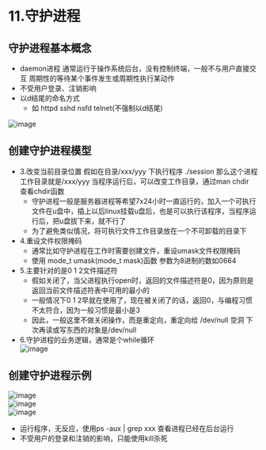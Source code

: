 # 11.守护进程  

## 守护进程基本概念  

* daemon进程  通常运行于操作系统后台，没有控制终端，一般不与用户直接交互   周期性的等待某个事件发生或周期性执行某动作
* 不受用户登录、注销影响
* 以d结尾的命名方式
    * 如 httpd  sshd  nsfd  telnet(不强制以d结尾)  

![image](https://user-images.githubusercontent.com/58176267/173474316-85df9ff7-b471-44ba-b071-ac689d249414.png)


## 创建守护进程模型  

* 3.改变当前目录位置  假如在目录/xxx/yyy 下执行程序 ./session 那么这个进程工作目录就是/xxx/yyy  当程序运行后，可以改变工作目录，通过man chdir 查看chdir函数   
    * 守护进程一般是服务器进程等希望7x24小时一直运行的，加入一个可执行文件在u盘中，插上以后linux挂载u盘后，也是可以执行该程序，当程序运行后，把u盘拔下来，就不行了
    * 为了避免类似情况，将可执行文件工作目录放在一个不可卸载的目录下
* 4.重设文件权限掩码  
    * 通常比如守护进程在工作时需要创建文件，重设umask文件权限掩码  
    * 使用 mode_t umask(mode_t mask)函数  参数为8进制的数如0664  
* 5.主要针对的是0 1 2文件描述符  
    * 假如关闭了，当父进程执行open时，返回的文件描述符是0，因为原则是返回当前文件描述符表中可用的最小的
    * 一般情况下0 1 2早就在使用了，现在被关闭了的话，返回0，与编程习惯不太符合，因为一般习惯是最小是3  
    * 因此，一般这里不做关闭操作，而是重定向，重定向给 /dev/null 空洞  下次再读或写东西的对象是/dev/null
* 6.守护进程的业务逻辑，通常是个while循环  
![image](https://user-images.githubusercontent.com/58176267/173474653-5be923ac-4ebb-4490-a49e-155dff7ff1b1.png)


## 创建守护进程示例  

![image](https://user-images.githubusercontent.com/58176267/173476976-6b31ec5c-3772-4b26-a41d-e078a300e23a.png)  
![image](https://user-images.githubusercontent.com/58176267/173476997-115ceaf7-1c3e-43b6-9453-727cc7d6325e.png)  
![image](https://user-images.githubusercontent.com/58176267/173477031-e09a92d1-1690-4414-8eba-7be4f9c8de0e.png)  

* 运行程序，无反应，使用ps -aux | grep xxx  查看进程已经在后台运行  
* 不受用户的登录和注销的影响，只能使用kill杀死  


